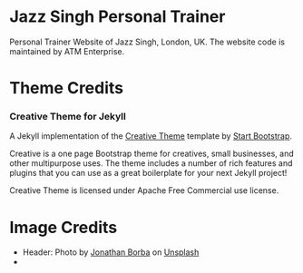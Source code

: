 # Jazz Singh Personal Trainer
Personal Trainer Website of Jazz Singh, London, UK. The website code is maintained by ATM Enterprise.




# Theme Credits
### Creative Theme for Jekyll

A Jekyll implementation of the [Creative Theme](http://startbootstrap.com/template-overviews/creative/) template by [Start Bootstrap](http://startbootstrap.com).

Creative is a one page Bootstrap theme for creatives, small businesses, and other multipurpose uses.
The theme includes a number of rich features and plugins that you can use as a great boilerplate for your next Jekyll project! 

Creative Theme is licensed under Apache Free Commercial use license.


# Image Credits

- Header:
Photo by <a href="https://unsplash.com/@jonathanborba?utm_source=unsplash&utm_medium=referral&utm_content=creditCopyText">Jonathan Borba</a> on <a href="https://unsplash.com/photos/zfPOelmDc-M?utm_source=unsplash&utm_medium=referral&utm_content=creditCopyText">Unsplash</a>
- 